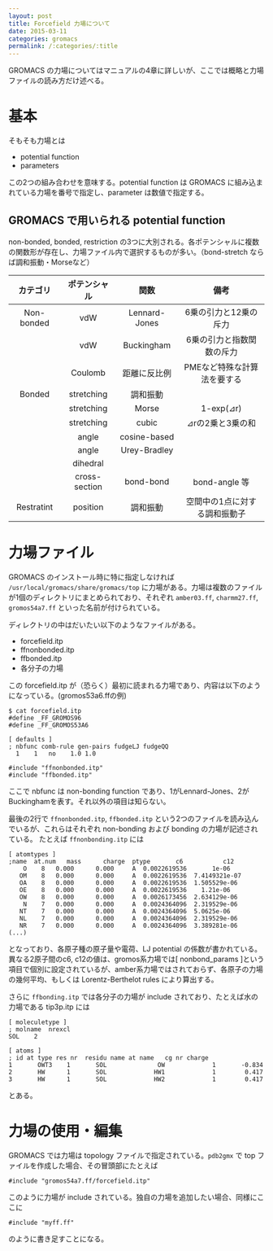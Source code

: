 ```yaml
---
layout: post
title: Forcefield 力場について
date: 2015-03-11
categories: gromacs
permalink: /:categories/:title
---
```


GROMACS の力場についてはマニュアルの4章に詳しいが、ここでは概略と力場ファイルの読み方だけ述べる。

# 基本

そもそも力場とは

* potential function
* parameters

この2つの組み合わせを意味する。potential function は GROMACS に組み込まれている力場を番号で指定し、parameter は数値で指定する。

## GROMACS で用いられる potential function

non-bonded, bonded, restriction の3つに大別される。各ポテンシャルに複数の関数形が存在し、力場ファイル内で選択するものが多い。（bond-stretch ならば調和振動・Morseなど）

|カテゴリ|ポテンシャル|関数|備考|
|:--:|:--:|:--:|:--:|
|Non-bonded|vdW|Lennard-Jones|6乗の引力と12乗の斥力|
||vdW|Buckingham|6乗の引力と指数関数の斥力|
||Coulomb|距離に反比例|PMEなど特殊な計算法を要する|
|Bonded|stretching|調和振動||
||stretching|Morse|1-exp(⊿r)|
||stretching|cubic|⊿rの2乗と3乗の和|
||angle|cosine-based||
||angle|Urey-Bradley||
||dihedral|||
||cross-section|bond-bond| bond-angle 等|
|Restratint|position|調和振動|空間中の1点に対する調和振動子|

# 力場ファイル

GROMACS のインストール時に特に指定しなければ
`/usr/local/gromacs/share/gromacs/top`
に力場がある。力場は複数のファイルが1個のディレクトリにまとめられており、それぞれ `amber03.ff`, `charmm27.ff`, `gromos54a7.ff` といった名前が付けられている。

ディレクトリの中はだいたい以下のようなファイルがある。

* forcefield.itp
* ffnonbonded.itp
* ffbonded.itp
* 各分子の力場

この forcefield.itp が（恐らく）最初に読まれる力場であり、内容は以下のようになっている。(gromos53a6.ffの例)

```
$ cat forcefield.itp
#define _FF_GROMOS96
#define _FF_GROMOS53A6

[ defaults ]
; nbfunc comb-rule gen-pairs fudgeLJ fudgeQQ
  1    1   no    1.0 1.0

#include "ffnonbonded.itp"
#include "ffbonded.itp"
```

ここで nbfunc は non-bonding function であり、1がLennard-Jones、2がBuckinghamを表す。それ以外の項目は知らない。

最後の2行で `ffnonbonded.itp`, `ffbonded.itp` という2つのファイルを読み込んでいるが、これらはそれぞれ non-bonding および bonding の力場が記述されている。
たとえば `ffnonbonding.itp` には

```
[ atomtypes ]
;name  at.num   mass      charge  ptype       c6           c12
    O    8   0.000      0.000     A  0.0022619536       1e-06
   OM    8   0.000      0.000     A  0.0022619536  7.4149321e-07
   OA    8   0.000      0.000     A  0.0022619536  1.505529e-06
   OE    8   0.000      0.000     A  0.0022619536    1.21e-06
   OW    8   0.000      0.000     A  0.0026173456  2.634129e-06
    N    7   0.000      0.000     A  0.0024364096  2.319529e-06
   NT    7   0.000      0.000     A  0.0024364096  5.0625e-06
   NL    7   0.000      0.000     A  0.0024364096  2.319529e-06
   NR    7   0.000      0.000     A  0.0024364096  3.389281e-06
(...)
```

となっており、各原子種の原子量や電荷、LJ potential の係数が書かれている。異なる2原子間のc6, c12の値は、gromos系力場では[ nonbond_params ]という項目で個別に設定されているが、amber系力場ではされておらず、各原子の力場の幾何平均、もしくは Lorentz-Berthelot rules により算出する。

さらに `ffbonding.itp` では各分子の力場が include されており、たとえば水の力場である tip3p.itp には

```
[ moleculetype ]
; molname  nrexcl
SOL    2

[ atoms ]
; id at type res nr  residu name at name   cg nr charge
1       OWT3    1       SOL              OW             1       -0.834
2       HW      1       SOL             HW1             1        0.417
3       HW      1       SOL             HW2             1        0.417
```

とある。

# 力場の使用・編集

GROMACS では力場は topology ファイルで指定されている。`pdb2gmx` で top ファイルを作成した場合、その冒頭部にたとえば

```
#include "gromos54a7.ff/forcefield.itp"
```

このように力場が include されている。独自の力場を追加したい場合、同様にここに 

```
#include "myff.ff"
```

のように書き足すことになる。
